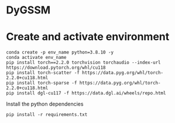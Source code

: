 # DyGSSM

# Create and activate environment

```shell script
conda create -p env_name python=3.8.10 -y
conda activate env_name
pip install torch==2.2.0 torchvision torchaudio --index-url https://download.pytorch.org/whl/cu118
pip install torch-scatter -f https://data.pyg.org/whl/torch-2.2.0+cu118.html
pip install torch-sparse -f https://data.pyg.org/whl/torch-2.2.0+cu118.html
pip install dgl-cu117 -f https://data.dgl.ai/wheels/repo.html
```

Install the python dependencies

```shell script
pip install -r requirements.txt

```